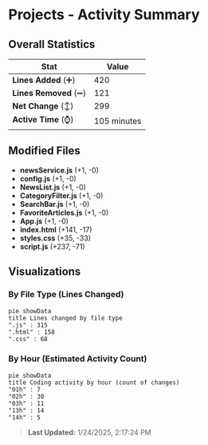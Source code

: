 # Projects - Activity Summary 

## Overall Statistics

| Stat                   | Value                                                             |
| ---------------------- | ----------------------------------------------------------------- |
| **Lines Added** (➕)   | 420                                          |
| **Lines Removed** (➖) | 121                                        |
| **Net Change** (↕)    | 299                |
| **Active Time** (⌚)   | 105 minutes |


## Modified Files
- **newsService.js** (+1, -0)
- **config.js** (+1, -0)
- **NewsList.js** (+1, -0)
- **CategoryFilter.js** (+1, -0)
- **SearchBar.js** (+1, -0)
- **FavoriteArticles.js** (+1, -0)
- **App.js** (+1, -0)
- **index.html** (+141, -17)
- **styles.css** (+35, -33)
- **script.js** (+237, -71)

## Visualizations

### By File Type (Lines Changed)

```mermaid
pie showData
title Lines changed by file type
".js" : 315
".html" : 158
".css" : 68
```

### By Hour (Estimated Activity Count)

```mermaid
pie showData
title Coding activity by hour (count of changes)
"01h" : 7
"02h" : 30
"03h" : 11
"13h" : 14
"14h" : 5
```


> **Last Updated:** 1/24/2025, 2:17:24 PM